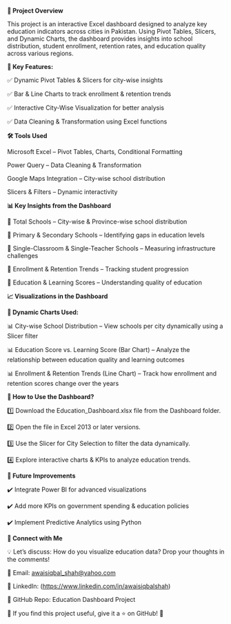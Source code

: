 **📌 Project Overview**

This project is an interactive Excel dashboard designed to analyze key education indicators across cities in Pakistan. Using Pivot Tables, Slicers, and Dynamic Charts, the dashboard provides insights into school distribution, student enrollment, retention rates, and education quality across various regions.

**📂 Key Features:**

✅ Dynamic Pivot Tables & Slicers for city-wise insights

✅ Bar & Line Charts to track enrollment & retention trends

✅ Interactive City-Wise Visualization for better analysis

✅ Data Cleaning & Transformation using Excel functions


**🛠 Tools Used**

Microsoft Excel – Pivot Tables, Charts, Conditional Formatting

Power Query – Data Cleaning & Transformation

Google Maps Integration – City-wise school distribution

Slicers & Filters – Dynamic interactivity

**📊 Key Insights from the Dashboard**

🔹 Total Schools – City-wise & Province-wise school distribution

🔹 Primary & Secondary Schools – Identifying gaps in education levels

🔹 Single-Classroom & Single-Teacher Schools – Measuring infrastructure challenges

🔹 Enrollment & Retention Trends – Tracking student progression

🔹 Education & Learning Scores – Understanding quality of education


**📈 Visualizations in the Dashboard**

**📌 Dynamic Charts Used:**

📊 City-wise School Distribution – View schools per city dynamically using a Slicer filter

📊 Education Score vs. Learning Score (Bar Chart) – Analyze the relationship between education quality and learning outcomes

📊 Enrollment & Retention Trends (Line Chart) – Track how enrollment and retention scores change over the years

**📌 How to Use the Dashboard?**

1️⃣ Download the Education_Dashboard.xlsx file from the Dashboard folder.

2️⃣ Open the file in Excel 2013 or later versions.

3️⃣ Use the Slicer for City Selection to filter the data dynamically.

4️⃣ Explore interactive charts & KPIs to analyze education trends.

**🚀 Future Improvements**

✔️ Integrate Power BI for advanced visualizations

✔️ Add more KPIs on government spending & education policies

✔️ Implement Predictive Analytics using Python

**📌 Connect with Me**

💡 Let’s discuss: How do you visualize education data? Drop your thoughts in the comments!

📧 Email: awaisiqbal_shah@yahoo.com

🔗 LinkedIn: (https://www.linkedin.com/in/awaisiqbalshah)

📌 GitHub Repo: Education Dashboard Project

🎉 If you find this project useful, give it a ⭐ on GitHub! 🚀
